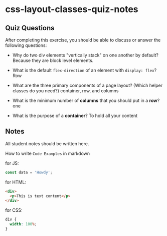 # css-layout-classes-quiz-notes

## Quiz Questions

After completing this exercise, you should be able to discuss or answer the following questions:

- Why do two div elements "vertically stack" on one another by default?
  Because they are block level elements.

- What is the default `flex-direction` of an element with `display: flex`?
  Row

- What are the three primary components of a page layout? (Which helper classes do you need?)
  container, row, and columns

- What is the minimum number of **columns** that you should put in a **row**?
  one

- What is the purpose of a **container**?
  To hold all your content

## Notes

All student notes should be written here.

How to write `Code Examples` in markdown

for JS:

```javascript
const data = 'Howdy';
```

for HTML:

```html
<div>
  <p>This is text content</p>
</div>
```

for CSS:

```css
div {
  width: 100%;
}
```
